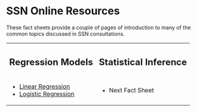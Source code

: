 # SSN Online Resources

These fact sheets provide a couple of pages of introduction to many of the common topics discussed in SSN consultations.   

<table border="0">
 <tr>
    <td><h2>Regression Models</h2></td>
    <td><h2>Statistical Inference</h2></td>
 </tr>
 <tr>
    <td> 
        <ul>
            <li><a href="https://anustatsupportonline.github.io/SSN-online-resources/lin-reg">Linear Regression</a></li>
            <li><a href="https://anustatsupportonline.github.io/SSN-online-resources/logistic-reg">Logistic Regression</a></li>
        </ul>
    </td>
    <td>
        <ul>
            <li>Next Fact Sheet</li>
        </ul>
    </td>
 </tr>
</table>
